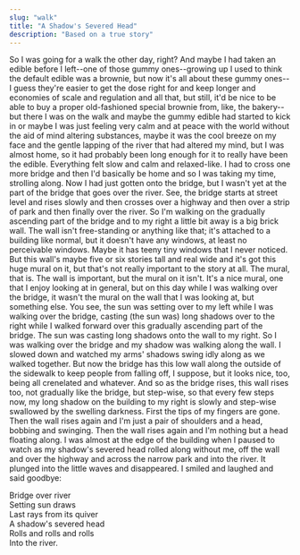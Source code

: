```yaml
---
slug: "walk"
title: "A Shadow's Severed Head"
description: "Based on a true story"
---
```


So I was going for a walk the other day, right? And maybe I had taken an edible
before I left--one of those gummy ones--growing up I used to think the default
edible was a brownie, but now it's all about these gummy ones--I guess they're
easier to get the dose right for and keep longer and economies of scale and
regulation and all that, but still, it'd be nice to be able to buy a proper
old-fashioned special brownie from, like, the bakery--but there I was on the
walk and maybe the gummy edible had started to kick in or maybe I was just
feeling very calm and at peace with the world without the aid of mind altering
substances, maybe it was the cool breeze on my face and the gentle lapping of
the river that had altered my mind, but I was almost home, so it had probably
been long enough for it to really have been the edible. Everything felt slow
and calm and relaxed-like. I had to cross one more bridge and then I'd
basically be home and so I was taking my time, strolling along. Now I had just
gotten onto the bridge, but I wasn't yet at the part of the bridge that goes
over the river. See, the bridge starts at street level and rises slowly and
then crosses over a highway and then over a strip of park and then finally
over the river. So I'm walking on the gradually ascending part of the bridge
and to my right a little bit away is a big brick wall. The wall isn't
free-standing or anything like that; it's attached to a building like normal,
but it doesn't have any windows, at least no perceivable windows. Maybe it has
teeny tiny windows that I never noticed. But this wall's maybe five or six
stories tall and real wide and it's got this huge mural on it, but that's not
really important to the story at all. The mural, that is. The wall is
important, but the mural on it isn't. It's a nice mural, one that I enjoy
looking at in general, but on this day while I was walking over the bridge,
it wasn't the mural on the wall that I was looking at, but something else. You
see, the sun was setting over to my left while I was walking over the bridge,
casting (the sun was) long shadows over to the right while I walked forward
over this gradually ascending part of the bridge. The sun was casting long
shadows onto the wall to my right. So I was walking over the bridge and my
shadow was walking along the wall. I slowed down and watched my arms' shadows
swing idly along as we walked together. But now the bridge has this low wall along
the outside of the sidewalk to keep people from falling off, I suppose, but it
looks nice, too, being all crenelated and whatever. And so as the bridge
rises, this wall rises too, not gradually like the bridge, but step-wise, so
that every few steps now, my long shadow on the building to my right is slowly
and step-wise swallowed by the swelling darkness. First the tips of my fingers
are gone. Then the wall rises again and I'm just a pair of shoulders and
a head, bobbing and swinging. Then the wall rises again and I'm
nothing but a head floating along. I was almost at the edge of the building
when I paused to watch as my shadow's severed head rolled along without me,
off the wall and over the highway and across the narrow park and into the
river. It plunged into the little waves and disappeared. I smiled and laughed
and said goodbye:

Bridge over river\
Setting sun draws\
Last rays from its quiver\
A shadow's severed head\
Rolls and rolls and rolls\
Into the river.

